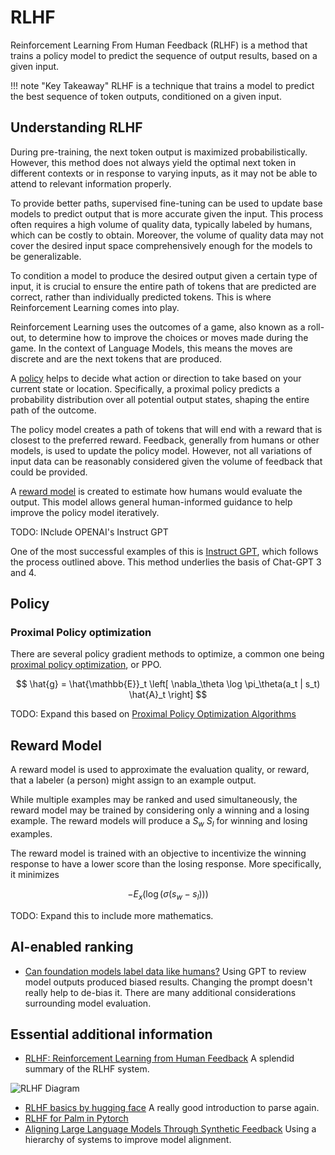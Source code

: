# RLHF

Reinforcement Learning From Human Feedback (RLHF) is a method that trains a policy model to predict the sequence of output results, based on a given input. 

!!! note "Key Takeaway"
    RLHF is a technique that trains a model to predict the best sequence of token outputs, conditioned on a given input. 

## Understanding RLHF

During pre-training, the next token output is maximized probabilistically. However, this method does not always yield the optimal next token in different contexts or in response to varying inputs, as it may not be able to attend to relevant information properly. 

To provide better paths, supervised fine-tuning can be used to update base models to predict output that is more accurate given the input. This process often requires a high volume of quality data, typically labeled by humans, which can be costly to obtain. Moreover, the volume of quality data may not cover the desired input space comprehensively enough for the models to be generalizable. 

To condition a model to produce the desired output given a certain type of input, it is crucial to ensure the entire path of tokens that are predicted are correct, rather than individually predicted tokens. This is where Reinforcement Learning comes into play. 

Reinforcement Learning uses the outcomes of a game, also known as a roll-out, to determine how to improve the choices or moves made during the game. In the context of Language Models, this means the moves are discrete and are the next tokens that are produced. 

A [policy](#policy) helps to decide what action or direction to take based on your current state or location. Specifically, a proximal policy predicts a probability distribution over all potential output states, shaping the entire path of the outcome. 

The policy model creates a path of tokens that will end with a reward that is closest to the preferred reward. Feedback, generally from humans or other models, is used to update the policy model. However, not all variations of input data can be reasonably considered given the volume of feedback that could be provided. 

A [reward model](#reward-model) is created to estimate how humans would evaluate the output. This model allows general human-informed guidance to help improve the policy model iteratively. 

TODO: INclude OPENAI's Instruct GPT 

One of the most successful examples of this is [Instruct GPT](https://arxiv.org/pdf/2203.02155.pdf), which follows the process outlined above. This method underlies the basis of Chat-GPT 3 and 4. 

## Policy

### Proximal Policy optimization 

There are several policy gradient methods to optimize, a common one being [proximal policy optimization](#proximal-policy-optimization), or PPO. 

$$
\hat{g} = \hat{\mathbb{E}}_t \left[ \nabla_\theta \log \pi_\theta(a_t | s_t) \hat{A}_t \right]
$$

TODO: Expand this based on [Proximal Policy Optimization Algorithms](https://arxiv.org/pdf/1707.06347.pdf)

## Reward Model 

A reward model is used to approximate the evaluation quality, or reward, that a labeler (a person) might assign to an example output. 

While multiple examples may be ranked and used simultaneously, the reward model may be trained by considering only a winning and a losing example. The reward models will produce a $S_w$ $S_l$ for winning and losing examples. 

The reward model is trained with an objective to incentivize the winning response to have a lower score than the losing response. More specifically, it minimizes 

$$
-E_x(\log(\sigma(s_w-s_l)))
$$

TODO: Expand this to include more mathematics. 

## AI-enabled ranking

- [Can foundation models label data like humans?](https://huggingface.co/blog/llm-leaderboard) Using GPT to review model outputs produced biased results. Changing the prompt doesn't really help to de-bias it. There are many additional considerations surrounding model evaluation.

## Essential additional information

- [RLHF: Reinforcement Learning from Human Feedback](https://huyenchip.com/2023/05/02/rlhf.html) A splendid summary of the RLHF system.


![RLHF Diagram](https://github.com/ianderrington/genai/assets/76016868/2fb5b4d5-ecc9-45b3-9d16-63fab4ab6db0)

- [RLHF basics by hugging face](https://huggingface.co/blog/rlhf) A really good introduction to parse again.
- [RLHF for Palm in Pytorch](https://github.com/lucidrains/PaLM-rlhf-pytorch)
- [Aligning Large Language Models Through Synthetic Feedback](https://arxiv.org/abs/2305.13735) Using a hierarchy of systems to improve model alignment.